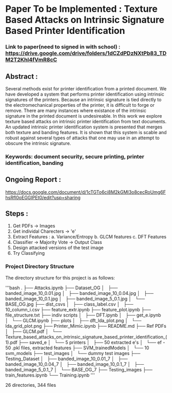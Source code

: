 # Paper To be Implemented : Texture Based Attacks on Intrinsic Signature Based Printer Identification

### Link to paper(need to signed in with school) : https://drive.google.com/drive/folders/1dCZdPDzNXtPb83_TDM2T2Khl4fVmR8cC

## Abstract : 
Several methods exist for printer identification from a printed document. We have developed a system that performs printer identification using intrinsic signatures of the printers. Because an intrinsic signature is tied directly to the electromechanical properties of the printer, it is difficult to forge or remove. There are many instances where existance of the intrinsic signature in the printed document is undesireable. In this work we explore texture based attacks on intrinsic printer identification from text documents. An updated intrinsic printer identification system is presented that merges both texture and banding features. It is shown that this system is scable and robust against several types of attacks that one may use in an attempt to obscure the intrinsic
signature.

### Keywords: document security, secure printing, printer identification, banding

## Ongoing Report : 

https://docs.google.com/document/d/1cTGTo6ci8M2kGMI3o8cecRoUmg6FhsRfl0oEGGIPEt0/edit?usp=sharing

## Steps : 

1. Get PDFs -> Images
2. Get individal Charecters -> 'e'  
3. Extract Features :
	a. Variance/Entropy
	b. GLCM features
	c. DFT Features
4. Classifier -> Majority Vote -> Output Class
5. Design attacked versions of the test image
6. Try Classifying

### Project Directory Structure

The directory structure for this project is as follows:

'''bash
.
├── Attacks.ipynb
├── Dataset_OG
│   ├── banded_image_10_0.01.jpg
│   ├── banded_image_10_0.04.jpg
│   ├── banded_image_10_0.1.jpg
│   ├── banded_image_5_0.1.jpg
│   └── BASE_OG.jpg
├── dist_csvs
│   ├── class_label.csv
│   ├── 10_column_i.csv
├── feature_extr.ipynb
├── feature_plot.ipynb
├── file_structure.txt
├── indiv scripts
│   ├── DFT.ipynb
│   ├── get_e.ipynb
│   └── GLCM.ipynb
├── plots
│   ├── dft_lda_plot.png
│   └── lda_grid_plot.png
├── Printer_Mimic.ipynb
├── README.md
├── Ref PDFs
│   ├── GLCM.pdf
│   └── Texture_based_attacks_on_intrinsic_signature_based_printer_identification_(1).pdf
├── saved_e
│   └── 5 printers
│       ├── 50 extracted e's
│       └── ef - 50 .pkl files, extracted features
├── SVM_trainedModels
│   └── 10 svm_models
├── test_images
│   └── dummy test images
├── Testing_Dataset
│   ├── banded_image_10_0.01_7
│   ├── banded_image_10_0.04_7
│   ├── banded_image_10_0.1_7
│   ├── banded_image_5_0.1_7
│   └── BASE_OG_7
├── Testing_images
├── train_features.ipynb
└── Training.ipynb
'''

26 directories, 344 files

